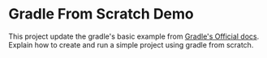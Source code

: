 # Gradle From Scratch Demo

This project update the gradle's basic example from [Gradle's Official docs](https://guides.gradle.org/building-java-web-applications). 
Explain how to create and run a simple project using gradle from scratch.


